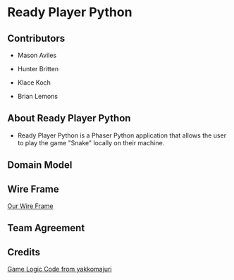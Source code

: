 # Ready Player Python

## Contributors

- Mason Aviles

- Hunter Britten

- Klace Koch

- Brian Lemons

## About Ready Player Python

- Ready Player Python is a Phaser Python application that allows the user to play the game "Snake" locally on their machine.

## Domain Model

<!-- LINK -->

## Wire Frame

[Our Wire Frame](resources/midterm_wire.png)

## Team Agreement
<!-- - [FUTURE LINK HERE](FUTURE LINKE HERE) -->

## Credits

[Game Logic Code from yakkomajuri](https://github.com/yakkomajuri/brython-snake)

